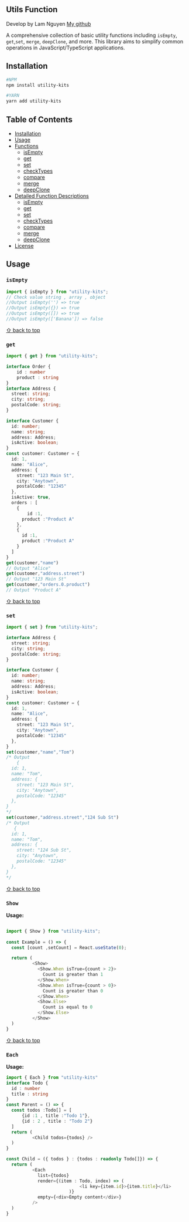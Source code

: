 ## Utils Function

Develop by Lam Nguyen [My github](https://github.com/thuyetlamm)


A comprehensive collection of basic utility functions including `isEmpty`, `get`,`set`, `merge`, `deepClone`, and more. This library aims to simplify common operations in JavaScript/TypeScript applications.

## Installation



```bash
#NPM
npm install utility-kits

#YARN
yarn add utility-kits
```


## Table of Contents

- [Installation](#installation)
- [Usage](#usage)
- [Functions](#functions)
    - [isEmpty](#isempty)
    - [get](#get)
    - [set](#set)
    - [checkTypes](#checkTypes)
    - [compare](#compare)
    - [merge](#merge)
    - [deepClone](#deepclone)
- [Detailed Function Descriptions](#detailed-function-descriptions)
    - [isEmpty](#isempty)
    - [get](#get)
    - [set](#set)
    - [checkTypes](#checkTypes)
    - [compare](#compare)
    - [merge](#merge)
    - [deepClone](#deepclone)
- [License](#license)

## Usage

### `isEmpty`

```typescript
import { isEmpty } from "utility-kits";
// Check value string , array , object
//Output isEmpty('') => true
//Output isEmpty({}) => true
//Output isEmpty([]) => true
//Output isEmpty(['Banana']) => false

```
[⇧ back to top](#table-of-contents)


### `get`

```typescript
import { get } from "utility-kits";

interface Order {
    id : number
    product : string
}
interface Address {
  street: string;
  city: string;
  postalCode: string;
}

interface Customer {
  id: number;
  name: string;
  address: Address;
  isActive: boolean;
}
const customer: Customer = {
  id: 1,
  name: "Alice",
  address: {
    street: "123 Main St",
    city: "Anytown",
    postalCode: "12345"
  },
  isActive: true,
  orders : [
    {
        id :1,
      product :"Product A"
    },
    {
      id :1,
      product :"Product A"
    }
  ]
}
get(customer,"name")
// Output "Alice"
get(customer,"address.street")
// Output "123 Main St"
get(customer,"orders.0.product")
// Output "Product A"

```
[⇧ back to top](#table-of-contents)

### `set`

```typescript
import { set } from "utility-kits";

interface Address {
  street: string;
  city: string;
  postalCode: string;
}

interface Customer {
  id: number;
  name: string;
  address: Address;
  isActive: boolean;
}
const customer: Customer = {
  id: 1,
  name: "Alice",
  address: {
    street: "123 Main St",
    city: "Anytown",
    postalCode: "12345"
  },
}
set(customer,"name","Tom")
/* Output 
    {
  id: 1,
  name: "Tom",
  address: {
    street: "123 Main St",
    city: "Anytown",
    postalCode: "12345"
  },
}
*/
set(customer,"address.street","124 Sub St")
/* Output 
   {
  id: 1,
  name: "Tom",
  address: {
    street: "124 Sub St",
    city: "Anytown",
    postalCode: "12345"
  },
}
*/
```
[⇧ back to top](#table-of-contents)

### `Show`

**Usage:**

```typescript jsx

import { Show } from "utility-kits";
          
const Example = () => {
  const [count ,setCount] = React.useState(0);

  return (
          <Show>
            <Show.When isTrue={count > 2}>
              Count is greater than 1
            </Show.When>
            <Show.When isTrue={count > 0}>
              Count is greater than 0
            </Show.When>
            <Show.Else>
              Count is equal to 0
            </Show.Else>
          </Show>
  )
}

```
[⇧ back to top](#table-of-contents)


### `Each`

**Usage:**

```typescript jsx
import { Each } from "utility-kits"
interface Todo {
  id : number
  title : string
}
const Parent = () => {
  const todos :Todo[] = [
      {id :1 , title :"Todo 1"}, 
      {id : 2 , title : "Todo 2"}
  ]
  return (
          <Child todos={todos} />
  )
}

const Child = ({ todos } : {todos : readonly Todo[]}) => {
  return (
          <Each 
            list={todos}
            render={(item : Todo, index) => (
                            <li key={item.id}>{item.title}</li>
                        )}
            empty={<div>Empty content</div>}
          />
  )
}
```

